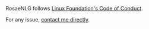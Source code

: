 <!--
Copyright 2020 Ludan Stoecklé
SPDX-License-Identifier: Apache-2.0
-->
RosaeNLG follows [Linux Foundation's Code of Conduct](https://lfprojects.org/policies/code-of-conduct/).

For any issue, [contact me directly](mailto:contact@rosaenlg.org).
